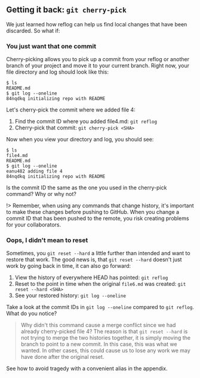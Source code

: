 ## Getting it back: `git cherry-pick`

We just learned how reflog can help us find local changes that have been discarded. So what if:

### You just want that one commit

Cherry-picking allows you to pick up a commit from your reflog or another branch of your project and move it to your current branch. Right now, your file directory and log should look like this:

```shell-session
$ ls
README.md
$ git log --oneline
84nqdkq initializing repo with README
```

Let's cherry-pick the commit where we added file 4:

1. Find the commit ID where you added file4.md: `git reflog`
1. Cherry-pick that commit: `git cherry-pick <SHA>`

Now when you view your directory and log, you should see:

```shell-session
$ ls
file4.md
README.md
$ git log --oneline
eanu482 adding file 4
84nqdkq initializing repo with README
```

Is the commit ID the same as the one you used in the cherry-pick command? Why or why not?

!> Remember, when using any commands that change history, it's important to make these changes before pushing to GitHub. When you change a commit ID that has been pushed to the remote, you risk creating problems for your collaborators.

### Oops, I didn't mean to reset

Sometimes, you `git reset --hard` a little further than intended and want to restore that work. The good news is, that `git reset --hard` doesn't just work by going back in time, it can also go forward:

1. View the history of everywhere HEAD has pointed: `git reflog`
1. Reset to the point in time when the original `file6.md` was created: `git reset --hard <SHA>`
1. See your restored history: `git log --oneline`

Take a look at the commit IDs in `git log --oneline` compared to `git reflog`. What do you notice?

> Why didn't this command cause a merge conflict since we had already cherry-picked file 4? The reason is that `git reset --hard` is not trying to merge the two histories together, it is simply moving the branch to point to a new commit. In this case, this was what we wanted. In other cases, this could cause us to lose any work we may have done after the original reset.

See how to avoid tragedy with a convenient alias in the appendix.
